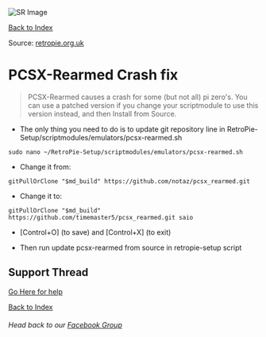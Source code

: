 ![SR Image](https://sinisterspatula.github.io/SuperRetropieGuides/images/SRimage-short.jpg)

[Back to Index](https://sinisterspatula.github.io/SuperRetropieGuides/)

Source: [retropie.org.uk](https://retropie.org.uk/forum/post/162172)

# PCSX-Rearmed Crash fix

> PCSX-Rearmed causes a crash for some (but not all) pi zero's.  You can use a patched version if you change your scriptmodule to use this version instead, and then Install from Source.

* The only thing you need to do is to update git repository line in RetroPie-Setup/scriptmodules/emulators/pcsx-rearmed.sh

```
sudo nano ~/RetroPie-Setup/scriptmodules/emulators/pcsx-rearmed.sh
```

* Change it from:

```
gitPullOrClone "$md_build" https://github.com/notaz/pcsx_rearmed.git
```

* Change it to:

```
gitPullOrClone "$md_build" https://github.com/timemaster5/pcsx_rearmed.git saio
```

* [Control+O] (to save) and [Control+X] (to exit)

* Then run update pcsx-rearmed from source in retropie-setup script

## Support Thread
[Go Here for help](https://www.facebook.com/groups/SuperRetroPie/permalink/2457585517861760/)

[Back to Index](https://sinisterspatula.github.io/SuperRetropieGuides/)

###### Head back to our [Facebook Group](https://www.facebook.com/groups/SuperRetroPie/)
